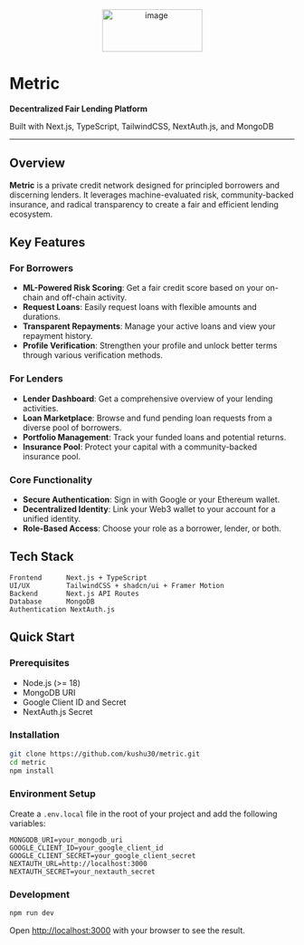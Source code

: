 <div align="center"><img width="177" height="75" alt="image" src="https://github.com/user-attachments/assets/3c0a2e88-1815-4542-9f7a-0735cceeaa5e" /></div>



# Metric

**Decentralized Fair Lending Platform**

Built with Next.js, TypeScript, TailwindCSS, NextAuth.js, and MongoDB


-----

## Overview

**Metric** is a private credit network designed for principled borrowers and discerning lenders. It leverages machine-evaluated risk, community-backed insurance, and radical transparency to create a fair and efficient lending ecosystem.

## Key Features

### **For Borrowers**

  - **ML-Powered Risk Scoring**: Get a fair credit score based on your on-chain and off-chain activity.
  - **Request Loans**: Easily request loans with flexible amounts and durations.
  - **Transparent Repayments**: Manage your active loans and view your repayment history.
  - **Profile Verification**: Strengthen your profile and unlock better terms through various verification methods.

### **For Lenders**

  - **Lender Dashboard**: Get a comprehensive overview of your lending activities.
  - **Loan Marketplace**: Browse and fund pending loan requests from a diverse pool of borrowers.
  - **Portfolio Management**: Track your funded loans and potential returns.
  - **Insurance Pool**: Protect your capital with a community-backed insurance pool.

### **Core Functionality**

  - **Secure Authentication**: Sign in with Google or your Ethereum wallet.
  - **Decentralized Identity**: Link your Web3 wallet to your account for a unified identity.
  - **Role-Based Access**: Choose your role as a borrower, lender, or both.

## Tech Stack

```
Frontend      Next.js + TypeScript
UI/UX         TailwindCSS + shadcn/ui + Framer Motion
Backend       Next.js API Routes
Database      MongoDB
Authentication NextAuth.js
```

## Quick Start

### Prerequisites

  - Node.js (\>= 18)
  - MongoDB URI
  - Google Client ID and Secret
  - NextAuth.js Secret

### Installation

```bash
git clone https://github.com/kushu30/metric.git
cd metric
npm install
```

### Environment Setup

Create a `.env.local` file in the root of your project and add the following variables:

```env
MONGODB_URI=your_mongodb_uri
GOOGLE_CLIENT_ID=your_google_client_id
GOOGLE_CLIENT_SECRET=your_google_client_secret
NEXTAUTH_URL=http://localhost:3000
NEXTAUTH_SECRET=your_nextauth_secret
```

### Development

```bash
npm run dev
```

Open [http://localhost:3000](https://www.google.com/search?q=http://localhost:3000) with your browser to see the result.

